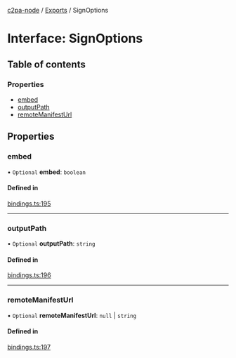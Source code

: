 [c2pa-node](../README.md) / [Exports](../modules.md) / SignOptions

# Interface: SignOptions

## Table of contents

### Properties

- [embed](SignOptions.md#embed)
- [outputPath](SignOptions.md#outputpath)
- [remoteManifestUrl](SignOptions.md#remotemanifesturl)

## Properties

### embed

• `Optional` **embed**: `boolean`

#### Defined in

[bindings.ts:195](https://github.com/contentauth/c2pa-node/blob/3684686/js-src/bindings.ts#L195)

___

### outputPath

• `Optional` **outputPath**: `string`

#### Defined in

[bindings.ts:196](https://github.com/contentauth/c2pa-node/blob/3684686/js-src/bindings.ts#L196)

___

### remoteManifestUrl

• `Optional` **remoteManifestUrl**: ``null`` \| `string`

#### Defined in

[bindings.ts:197](https://github.com/contentauth/c2pa-node/blob/3684686/js-src/bindings.ts#L197)
